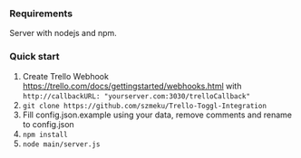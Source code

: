 ### Requirements

Server with nodejs and npm.

### Quick start

1. Create Trello Webhook https://trello.com/docs/gettingstarted/webhooks.html with `http://callbackURL: "yourserver.com:3030/trelloCallback"`
2. `git clone https://github.com/szmeku/Trello-Toggl-Integration`
2. Fill  config.json.example using your data, remove comments and rename to config.json
3. `npm install`
3. `node main/server.js`
